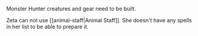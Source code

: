 Monster Hunter creatures and gear need to be built.

Zeta can not use [[animal-staff|Animal Staff]]. She doesn't have any spells in her list to be able to prepare it.

